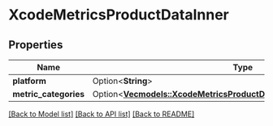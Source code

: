# XcodeMetricsProductDataInner

## Properties

Name | Type | Description | Notes
------------ | ------------- | ------------- | -------------
**platform** | Option<**String**> |  | [optional]
**metric_categories** | Option<[**Vec<models::XcodeMetricsProductDataInnerMetricCategoriesInner>**](xcodeMetrics_productData_inner_metricCategories_inner.md)> |  | [optional]

[[Back to Model list]](../README.md#documentation-for-models) [[Back to API list]](../README.md#documentation-for-api-endpoints) [[Back to README]](../README.md)


